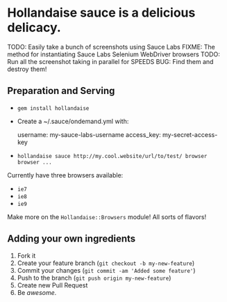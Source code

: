 # Hollandaise sauce is a delicious delicacy.

TODO: Easily take a bunch of screenshots using Sauce Labs
FIXME: The method for instantiating Sauce Labs Selenium WebDriver browsers
TODO: Run all the screenshot taking in parallel for SPEEDS
BUG: Find them and destroy them!

## Preparation and Serving

* `gem install hollandaise`
* Create a ~/.sauce/ondemand.yml with:

    username: my-sauce-labs-username
    access_key: my-secret-access-key

* `hollandaise sauce http://my.cool.website/url/to/test/ browser browser ...`

Currently have three browsers available:

* `ie7`
* `ie8`
* `ie9`

Make more on the `Hollandaise::Browsers` module! All sorts of flavors!

## Adding your own ingredients

1. Fork it
2. Create your feature branch (`git checkout -b my-new-feature`)
3. Commit your changes (`git commit -am 'Added some feature'`)
4. Push to the branch (`git push origin my-new-feature`)
5. Create new Pull Request
6. Be *awesome*.
